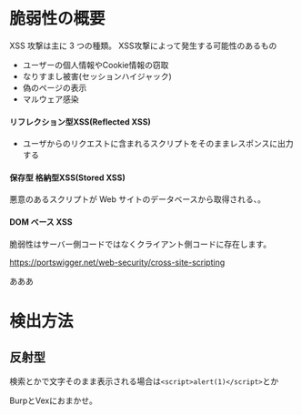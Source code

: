 # 脆弱性の概要

XSS 攻撃は主に 3 つの種類。
XSS攻撃によって発生する可能性のあるもの
  - ユーザーの個人情報やCookie情報の窃取
  -  なりすまし被害(セッションハイジャック)    
  -  偽のページの表示
  - マルウェア感染
  #### リフレクション型XSS(Reflected XSS)

  - ユーザからのリクエストに含まれるスクリプトをそのままレスポンスに出力する

  #### 保存型 格納型XSS(Stored XSS)
  
  悪意のあるスクリプトが Web サイトのデータベースから取得される、。

  #### DOM ベース XSS

  脆弱性はサーバー側コードではなくクライアント側コードに存在します。

https://portswigger.net/web-security/cross-site-scripting

あああ

# 検出方法

## 反射型
検索とかで文字そのまま表示される場合は`<script>alert(1)</script>`とか

BurpとVexにおまかせ。
